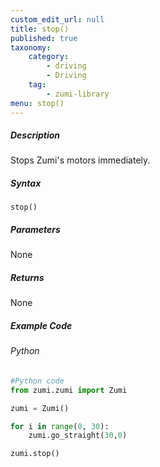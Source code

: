 ```yaml
---
custom_edit_url: null
title: stop()
published: true
taxonomy:
    category:
        - driving
        - Driving
    tag:
        - zumi-library
menu: stop()
---
```


##### Description
Stops Zumi's motors immediately.

##### Syntax
```stop()```<br />

##### Parameters
None

##### Returns
None

##### Example Code
###### Python
```python
#Python code
from zumi.zumi import Zumi

zumi = Zumi()

for i in range(0, 30):
	zumi.go_straight(30,0)

zumi.stop()
```